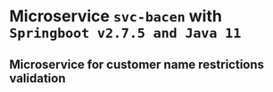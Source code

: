 # Microservice `svc-bacen` with `Springboot v2.7.5 and Java 11`
## Microservice for customer name restrictions validation 